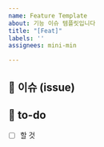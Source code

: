 ```yaml
---
name: Feature Template
about: 기능 이슈 템플릿입니다
title: "[Feat]"
labels: ''
assignees: mini-min

---
```


## 👀 이슈 (issue)
<!-- 이슈에 대한 내용을 설명해주세요. -->

## 🚀 to-do
<!-- 진행할 작업에 대해 적어주세요 -->
- [ ] 할 것
